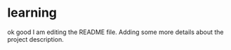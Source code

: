 # learning
ok good
I am editing the README file. Adding some more details about the project description.
